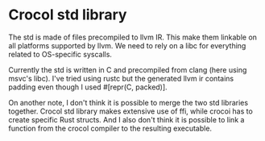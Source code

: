 # Crocol std library

The std is made of files precompiled to llvm IR. This make them linkable on all platforms supported by llvm.
We need to rely on a libc for everything related to OS-specific syscalls.  

Currently the std is written in C and precompiled from clang (here using msvc's libc).
I've tried using rustc but the generated llvm ir contains padding even though I used #[repr(C, packed)].

On another note, I don't think it is possible to merge the two std libraries together.
Crocol std library makes extensive use of ffi, while crocoi has to create specific Rust structs.
And I also don't think it is possible to link a function from the crocol compiler to the resulting executable.  